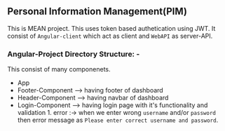 ## Personal Information Management(PIM)
 This is MEAN project. This uses token based authetication using JWT. It consist of `Angular-client` which act as client and `WebAPI` as server-API.

### Angular-Project Directory Structure: -
  
  This consist of many componenets.
  
- App 
 - Footer-Component  --> having footer of dashboard
 - Header-Component  --> having navbar of dashboard
 - Login-Component   --> having login page with it's functionality and validation
                         1. error :-> when we enter wrong `username` and/or `password` then error message as `Please enter correct username and password`.

